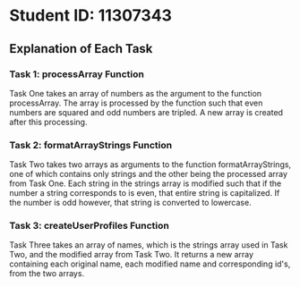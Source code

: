 # Student ID: 11307343

## Explanation of Each Task

### Task 1: processArray Function
  Task One takes an array of numbers as the argument to the function processArray. 
  The array is processed by the function such that even numbers are squared and odd numbers are tripled.
  A new array is created after this processing.

### Task 2: formatArrayStrings Function
  Task Two takes two arrays as arguments to the function formatArrayStrings, one of which contains only strings and the other being the processed array from Task One.
  Each string in the strings array is modified such that if the number a string corresponds to is even, that entire string is capitalized. If the number is odd however, that string is converted to lowercase. 


### Task 3: createUserProfiles Function
  Task Three takes an array of names, which is the strings array used in Task Two, and the modified array from Task Two.
  It returns a new array containing each original name, each modified name and corresponding id's, from the two arrays.
